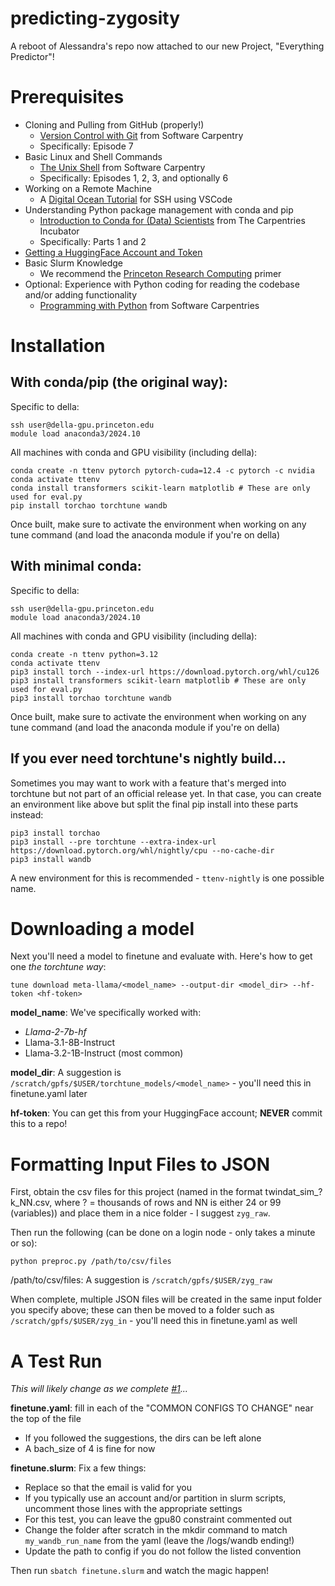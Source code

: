 # predicting-zygosity
A reboot of Alessandra's repo now attached to our new Project, "Everything Predictor"!

# Prerequisites

- Cloning and Pulling from GitHub (properly!)
  - [Version Control with Git](https://swcarpentry.github.io/git-novice/) from Software Carpentry
  - Specifically: Episode 7
- Basic Linux and Shell Commands
  - [The Unix Shell](https://swcarpentry.github.io/shell-novice/) from Software Carpentry
  - Specifically: Episodes 1, 2, 3, and optionally 6
- Working on a Remote Machine
  - A [Digital Ocean Tutorial](https://www.digitalocean.com/community/tutorials/how-to-use-visual-studio-code-for-remote-development-via-the-remote-ssh-plugin) for SSH using VSCode
- Understanding Python package management with conda and pip
  - [Introduction to Conda for (Data) Scientists](https://carpentries-incubator.github.io/introduction-to-conda-for-data-scientists/) from The Carpentries Incubator
  - Specifically: Parts 1 and 2
- [Getting a HuggingFace Account and Token](https://huggingface.co/docs/hub/en/security-tokens)
- Basic Slurm Knowledge
  - We recommend the [Princeton Research Computing](https://researchcomputing.princeton.edu/support/knowledge-base/slurm) primer
- Optional: Experience with Python coding for reading the codebase and/or adding functionality
  - [Programming with Python](https://swcarpentry.github.io/python-novice-inflammation/) from Software Carpentries

# Installation

## With conda/pip (the original way):

Specific to della:
```
ssh user@della-gpu.princeton.edu
module load anaconda3/2024.10
```

All machines with conda and GPU visibility (including della):
```
conda create -n ttenv pytorch pytorch-cuda=12.4 -c pytorch -c nvidia
conda activate ttenv
conda install transformers scikit-learn matplotlib # These are only used for eval.py
pip install torchao torchtune wandb
```

Once built, make sure to activate the environment when working on any tune command (and load the anaconda module if you're on della)

## With minimal conda:

Specific to della:
```
ssh user@della-gpu.princeton.edu
module load anaconda3/2024.10
```

All machines with conda and GPU visibility (including della):
```
conda create -n ttenv python=3.12
conda activate ttenv
pip3 install torch --index-url https://download.pytorch.org/whl/cu126
pip3 install transformers scikit-learn matplotlib # These are only used for eval.py
pip3 install torchao torchtune wandb
```

Once built, make sure to activate the environment when working on any tune command (and load the anaconda module if you're on della)

## If you ever need torchtune's nightly build...

Sometimes you may want to work with a feature that's merged into torchtune but not part of an official release yet. In that case, you can create an environment like above but split the final pip install into these parts instead:
```
pip3 install torchao
pip3 install --pre torchtune --extra-index-url https://download.pytorch.org/whl/nightly/cpu --no-cache-dir
pip3 install wandb
```

A new environment for this is recommended - `ttenv-nightly` is one possible name.

# Downloading a model

Next you'll need a model to finetune and evaluate with. Here's how to get one *the torchtune way*:

```
tune download meta-llama/<model_name> --output-dir <model_dir> --hf-token <hf-token>
```
**model_name**: We've specifically worked with:
* *Llama-2-7b-hf*
* Llama-3.1-8B-Instruct
* Llama-3.2-1B-Instruct (most common)

**model_dir**: A suggestion is `/scratch/gpfs/$USER/torchtune_models/<model_name>` - you'll need this in finetune.yaml later

**hf-token**: You can get this from your HuggingFace account; **NEVER** commit this to a repo!

# Formatting Input Files to JSON

First, obtain the csv files for this project (named in the format twindat_sim_?k_NN.csv, where ? = thousands of rows and NN is either 24 or 99 (variables)) and place them in a nice folder - I suggest `zyg_raw`.

Then run the following (can be done on a login node - only takes a minute or so):

```
python preproc.py /path/to/csv/files
```

/path/to/csv/files: A suggestion is `/scratch/gpfs/$USER/zyg_raw`

When complete, multiple JSON files will be created in the same input folder you specify above; these can then be moved to a folder such as `/scratch/gpfs/$USER/zyg_in` - you'll need this in finetune.yaml as well

# A Test Run

*This will likely change as we complete [#1](https://github.com/niznik-dev/predicting-zygosity/issues/1)...*

**finetune.yaml**: fill in each of the "COMMON CONFIGS TO CHANGE" near the top of the file
* If you followed the suggestions, the dirs can be left alone
* A bach_size of 4 is fine for now

**finetune.slurm**: Fix a few things:
* Replace <NETID> so that the email is valid for you
* If you typically use an account and/or partition in slurm scripts, uncomment those lines with the appropriate settings
* For this test, you can leave the gpu80 constraint commented out
* Change the folder after scratch in the mkdir command to match `my_wandb_run_name` from the yaml (leave the /logs/wandb ending!)
* Update the path to config if you do not follow the listed convention

Then run `sbatch finetune.slurm` and watch the magic happen!



